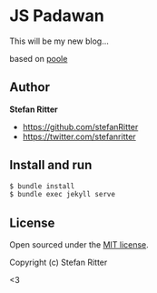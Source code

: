 # JS Padawan

This will be my new blog...

based on [poole](http://getpoole.com/)


## Author

**Stefan Ritter**
- <https://github.com/stefanRitter>
- <https://twitter.com/stefanritter>


## Install and run

```bash
$ bundle install
$ bundle exec jekyll serve
```


## License

Open sourced under the [MIT license](LICENSE.md).

Copyright (c) Stefan Ritter

<3
